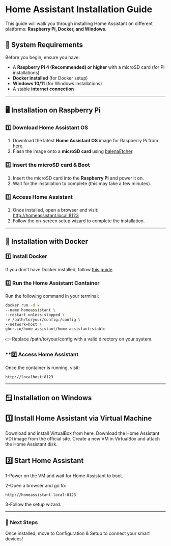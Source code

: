 # Home Assistant Installation Guide  

This guide will walk you through installing Home Assistant on different platforms: **Raspberry Pi, Docker, and Windows**.  

## 📌 System Requirements  
Before you begin, ensure you have:  
- A **Raspberry Pi 4 (Recommended) or higher** with a microSD card (for Pi installations)  
- **Docker installed** (for Docker setup)  
- **Windows 10/11** (for Windows installations)  
- A stable **internet connection**  

---

## 🖥️ Installation on Raspberry Pi  
### **1️⃣ Download Home Assistant OS**  
1. Download the latest **Home Assistant OS** image for Raspberry Pi from [here](https://www.home-assistant.io/installation/raspberrypi).  
2. Flash the image onto a **microSD card** using [balenaEtcher](https://www.balena.io/etcher/).  

### **2️⃣ Insert the microSD card & Boot**  
1. Insert the microSD card into the **Raspberry Pi** and power it on.  
2. Wait for the installation to complete (this may take a few minutes).  

### **3️⃣ Access Home Assistant**  
1. Once installed, open a browser and visit:  
http://homeassistant.local:8123
2. Follow the on-screen setup wizard to complete the installation.  

---

## 🐳 Installation with Docker  
### **1️⃣ Install Docker**  
If you don’t have Docker installed, follow [this guide](https://docs.docker.com/get-docker/).  

### **2️⃣ Run the Home Assistant Container**  
Run the following command in your terminal:  
```sh
docker run -d \
--name homeassistant \
--restart unless-stopped \
-v /path/to/your/config:/config \
--network=host \
ghcr.io/home-assistant/home-assistant:stable
```

👉 Replace /path/to/your/config with a valid directory on your system.

### **3️⃣ Access Home Assistant
Once the container is running, visit:

```arduino
http://localhost:8123
```

---

## 🪟 Installation on Windows

## 1️⃣ Install Home Assistant via Virtual Machine
Download and install VirtualBox from here.
Download the Home Assistant VDI image from the official site.
Create a new VM in VirtualBox and attach the Home Assistant disk.

## 2️⃣ Start Home Assistant

1-Power on the VM and wait for Home Assistant to boot.

2-Open a browser and go to:

```arduino
http://homeassistant.local:8123
```
3-Follow the setup wizard.

---

### 🎯 Next Steps
Once installed, move to Configuration & Setup to connect your smart devices!


